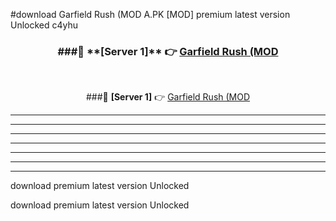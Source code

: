 #download Garfield Rush (MOD A.PK [MOD] premium latest version Unlocked c4yhu 



<div align="center">
<h3>###🔹 **[Server 1]** 👉 <a href="https://download1apk.web.app/">Garfield Rush (MOD</a></h3><br>


###🔹 **[Server 1]** 👉 <a href="https://download1apk.web.app/">Garfield Rush (MOD</a></h3>
</div>



----------------------------------------------------------

----------------------------------------------------------

----------------------------------------------------------

----------------------------------------------------------

----------------------------------------------------------

----------------------------------------------------------

----------------------------------------------------------

download premium latest version Unlocked

download premium latest version Unlocked
